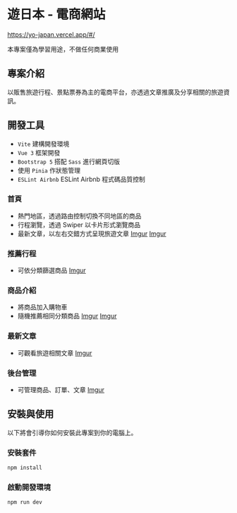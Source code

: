 # 遊日本 - 電商網站

https://yo-japan.vercel.app/#/

本專案僅為學習用途，不做任何商業使用

## 專案介紹

以販售旅遊行程、景點票券為主的電商平台，亦透過文章推廣及分享相關的旅遊資訊。

## 開發工具

- `Vite` 建構開發環境
- `Vue 3` 框架開發
- `Bootstrap 5` 搭配 `Sass` 進行網頁切版
- 使用 `Pinia` 作狀態管理
- `ESLint Airbnb` ESLint Airbnb 程式碼品質控制

### 首頁

- 熱門地區，透過路由控制切換不同地區的商品
- 行程瀏覽，透過 Swiper 以卡片形式瀏覽商品
- 最新文章，以左右交錯方式呈現旅遊文章
  [Imgur](https://i.imgur.com/ADjVB2r.png)
  [Imgur](https://i.imgur.com/5oM09Vu.png)

### 推薦行程

- 可依分類篩選商品
  [Imgur](https://i.imgur.com/2tbqrZe.png)

### 商品介紹

- 將商品加入購物車
- 隨機推薦相同分類商品
  [Imgur](https://i.imgur.com/Gp9rOuU.png)
  [Imgur](https://i.imgur.com/kYyIooG.png)

### 最新文章

- 可觀看旅遊相關文章
  [Imgur](https://i.imgur.com/FE2YybQ.png)

### 後台管理

- 可管理商品、訂單、文章
  [Imgur](https://i.imgur.com/Lgd2c0J.png)

## 安裝與使用

以下將會引導你如何安裝此專案到你的電腦上。

### 安裝套件

```bash
npm install
```

### 啟動開發環境

```bash
npm run dev
```
